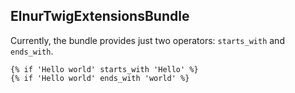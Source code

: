 ElnurTwigExtensionsBundle
-------------------------

Currently, the bundle provides just two operators: `starts_with` and `ends_with`.

    {% if 'Hello world' starts_with 'Hello' %}
    {% if 'Hello world' ends_with 'world' %}

